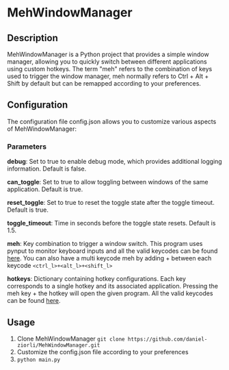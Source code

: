 # MehWindowManager
## Description
MehWindowManager is a Python project that provides a simple window manager, allowing you to quickly switch between different applications using custom hotkeys. The term "meh" refers to the combination of keys used to trigger the window manager, meh normally refers to Ctrl + Alt + Shift by default but can be remapped according to your preferences.

## Configuration
The configuration file config.json allows you to customize various aspects of MehWindowManager:

### Parameters
**debug**: Set to true to enable debug mode, which provides additional logging information. Default is false.

**can_toggle**: Set to true to allow toggling between windows of the same application. Default is true.

**reset_toggle**: Set to true to reset the toggle state after the toggle timeout. Default is true.

**toggle_timeout**: Time in seconds before the toggle state resets. Default is 1.5.

**meh**: Key combination to trigger a window switch.
This program uses pynput to monitor keyboard inputs and all the valid keycodes can be found [here](https://pynput.readthedocs.io/en/latest/keyboard.html#pynput.keyboard.Key).
You can also have a multi keycode meh by adding + between each keycode 
`<ctrl_l>+<alt_l>+<shift_l>`

**hotkeys**: Dictionary containing hotkey configurations. Each key corresponds to a single hotkey and its associated application. Pressing the meh key + the hotkey will open the given program. All the valid keycodes can be found [here](https://pynput.readthedocs.io/en/latest/keyboard.html#pynput.keyboard.Key).

## Usage
1. Clone MehWindowManager 
`git clone https://github.com/daniel-ziorli/MehWindowManager.git`
2. Customize the config.json file according to your preferences
3. `python main.py`
